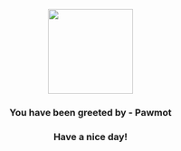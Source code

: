 <p align="center">
            <img src="None" width="150" height="150">
          </p>
          <h3 align="center">You have been greeted by - <b>Pawmot</b></h3>
          <h3 align="center">Have a nice day!</h3>
        
